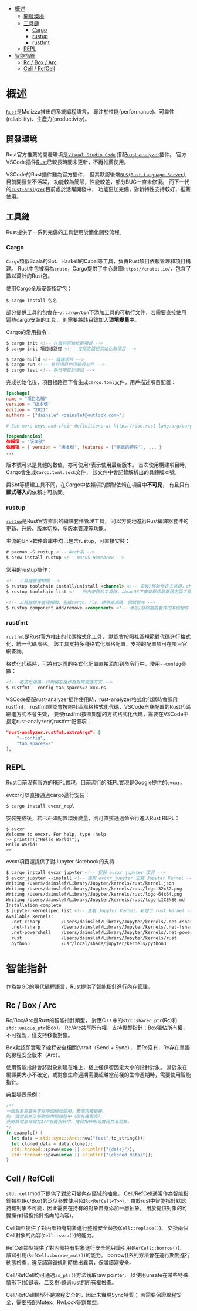 <!-- TOC -->

- [概述](#概述)
	- [開發環境](#開發環境)
	- [工具鏈](#工具鏈)
		- [Cargo](#cargo)
		- [rustup](#rustup)
		- [rustfmt](#rustfmt)
	- [REPL](#repl)
- [智能指針](#智能指針)
	- [Rc / Box / Arc](#rc--box--arc)
	- [Cell / RefCell](#cell--refcell)

<!-- /TOC -->



# 概述
[`Rust`](https://www.rust-lang.org/)是Molizza推出的系統編程語言，
專注於性能(performance)、可靠性(reliability)、生產力(productivity)。

## 開發環境
Rust官方推薦的開發環境是[`Visual Studio Code`](https://code.visualstudio.com/)
搭配[rust-analyzer](https://marketplace.visualstudio.com/items?itemName=rust-lang.rust-analyzer)插件。
官方VSCode插件[Rust](https://github.com/rust-lang/vscode-rust)已較長時間未更新，不再推薦使用。

VSCode的Rust插件雖為官方插件，
但其默認後端[`RLS(Rust Language Server)`](https://github.com/rust-lang/rls)目前開發並不活躍，
功能較為簡陋，性能較差，部分BUG一直未修復。
而下一代的[`rust-analyzer`](https://github.com/rust-analyzer/rust-analyzer)目前處於活躍開發中，
功能更加完備，對新特性支持較好，推薦使用。

## 工具鏈
Rust提供了一系列完備的工具鏈用於簡化開發流程。

### Cargo
`Cargo`類似Scala的Sbt、Haskell的Cabal等工具，負責Rust項目依賴管理和項目構建。
Rust中包被稱為`crate`，Cargo提供了中心倉庫`https://crates.io/`，包含了數以萬計的Rust包。

使用Cargo全局安裝指定包：

```
$ cargo install 包名
```

部分提供工具的包會在`~/.cargo/bin`下添加工具的可執行文件，若需要直接使用這些cargo安裝的工具，
則需要將該目錄加入**環境變量**中。

Cargo的常用指令：

```html
$ cargo init <!-- 在當前初始化新項目 -->
$ cargo init 項目根路徑 <!-- 在指定路徑初始化新項目 -->

$ cargo build <!-- 構建項目 -->
$ cargo run <!-- 執行項目的可執行文件 -->
$ cargo test <!-- 執行項目的測試 -->
```

完成初始化後，項目根路徑下會生成`Cargo.toml`文件，用戶描述項目配置：

```toml
[package]
name = "項目名稱"
version = "版本號"
edition = "2021"
authors = ["dainslef <dainslef@outlook.com>"]

# See more keys and their definitions at https://doc.rust-lang.org/cargo/reference/manifest.html

[dependencies]
依賴項 = "版本號"
依賴項 = { version = "版本號", features = ["開啟的特性"], ... }
...
```

版本號可以是具體的數值，亦可使用`*`表示使用最新版本。
首次使用構建項目時，Cargo會生成`Cargo.toml.lock`文件，
該文件中會記錄解析出的具體版本號。

與Sbt等構建工具不同，在Cargo中依賴項的關聯依賴在項目中**不可見**，
有且只有**顯式導入**的依賴才可訪問。

### rustup
[`rustup`](https://rustup.rs/)是Rust官方推出的編譯套件管理工具，
可以方便地進行Rust編譯器套件的更新、升級、版本切換、多版本管理等功能。

主流的Unix軟件倉庫中均已包含rustup，可直接安裝：

```html
# pacman -S rustup <!-- Arch系 -->
$ brew install rustup <!-- macOS Homebrew -->
```

常用的rustup操作：

```html
<!-- 工具鏈管理相關 -->
$ rustup toolchain install/unistall <channel> <!-- 安裝/移除指定工具鏈，channel 可以是 stable|beta|nightly|<version> -->
$ rustup toolchain list <!-- 列出安裝的工具鏈，以macOS下安裝默認最新穩定版工具鏈為例，應為 stable-x86_64-apple-darwin (default) -->

<!-- 工具鏈組件管理相關，包括cargo、rls、標準庫源碼、調試器等 -->
$ rustup component add/remove <component> <!-- 添加/移除當前套件的某個組件 -->
```

### rustfmt
[`rustfmt`](https://rust-lang.github.io/rustfmt/)是Rust官方推出的代碼格式化工具，
默認會按照社區規範對代碼進行格式化，統一代碼風格。
該工具支持多種格式化風格配置，支持的配置項可在項目官網查詢。

格式化代碼時，可將自定義的格式化配置直接添加到命令行中，使用`--config`參數：

```html
<!-- 格式化源碼，以兩格空格作為對齊縮進方式 -->
$ rustfmt --config tab_spaces=2 xxx.rs
```

VSCode搭配rust-analyzer插件使用時，rust-analyzer格式化代碼時會調用rustfmt，
rustfmt默認會按照社區風格格式化代碼，VSCode自身配置的Rust代碼縮進方式不會生效，
要使rustfmt按照期望的方式格式化代碼，需要在VSCode中指定rust-analyzer的rustfmt配置項：

```json
"rust-analyzer.rustfmt.extraArgs": [
	"--config",
	"tab_spaces=2"
],
```

## REPL
Rust目前沒有官方的REPL實現，目前流行的REPL實現是Google提供的[`evcxr`](https://github.com/google/evcxr)。

evcxr可以直接通過cargo進行安裝：

```c
$ cargo install evcxr_repl
```

安裝完成後，若已正確配置環境變量，則可直接通過命令行進入Rust REPL：

```
$ evcxr
Welcome to evcxr. For help, type :help
>> println!("Hello World!");
Hello World!
>>
```

evcxr項目還提供了對Jupyter Notebook的支持：

```html
$ cargo install evcxr_jupyter <!-- 安裝 evcxr_jupyter 工具 -->
$ evcxr_jupyter --install <!-- 使用 evcxr_jupyter 安裝 Jupyter Kernel -->
Writing /Users/dainslef/Library/Jupyter/kernels/rust/kernel.json
Writing /Users/dainslef/Library/Jupyter/kernels/rust/logo-32x32.png
Writing /Users/dainslef/Library/Jupyter/kernels/rust/logo-64x64.png
Writing /Users/dainslef/Library/Jupyter/kernels/rust/logo-LICENSE.md
Installation complete
$ jupyter kernelspec list <!-- 查看 Jupyter Kernel，新增了 rust kernel -->
Available kernels:
  .net-csharp        /Users/dainslef/Library/Jupyter/kernels/.net-csharp
  .net-fsharp        /Users/dainslef/Library/Jupyter/kernels/.net-fsharp
  .net-powershell    /Users/dainslef/Library/Jupyter/kernels/.net-powershell
  rust               /Users/dainslef/Library/Jupyter/kernels/rust
  python3            /usr/local/share/jupyter/kernels/python3
```



# 智能指針
作為無GC的現代編程語言，Rust提供了智能指針進行內存管理。

## Rc / Box / Arc
Rc/Box/Arc是Rust的智能指針類型，
對應C++中的`std::shared_ptr`(Rc)和`std::unique_ptr`(Box)。
Rc/Arc共享所有權，支持複製指針；Box獨佔所有權，不可複製，僅支持移動對象。

Box默認即實現了線程安全相關的trait（Send + Sync），
而Rc沒有，Rc存在單獨的線程安全版本（Arc）。

使用智能指針會將對象創建在堆上，棧上僅保留固定大小的指針對象。
當對象在編譯期大小不確定，或對象生命週期需要超越當前棧的生命週期時，需要使用智能指針。

典型場景示例：

```rust
/**
一個對象需要共享給兩個線程使用，若使用棧變量，
則一個對象無法移動到兩個線程中（所有權衝突），
此時將對象存儲在Arc智能指針中，拷貝指針即可實現共享對象。
*/
fn example() {
  let data = std::sync::Arc::new("test".to_string());
  let cloned_data = data.clone();
  std::thread::spawn(move || println!("{data}"));
  std::thread::spawn(move || println!("{cloned_data}"));
}
```

## Cell / RefCell
`std::cell`mod下提供了對於可變內存區域的抽象。
Cell/RefCell通常作為智能指針類型(Rc/Box)的泛型參數使用(如`Rc<RefCell<T>>`)，
由於rust中智能指針默認持有對象不可變，因此需要在持有的對象自身添加一層抽象，
用於提供對象的可變操作(替換指針指向的內容)。

Cell類型提供了對內部持有對象進行整體安全替換(`Cell::replace()`)、
交換兩個Cell對象的內容(`Cell::swap()`)的能力。

RefCell類型提供了對內部持有對象進行安全地只讀引用(`RefCell::borrow()`)、
讀寫引用(`RefCell::borrow_mut()`)的能力。
borrow()系列方法會在運行期間進行動態檢查，違反讀寫鎖規則時拋出異常，保證讀寫安全。

Cell/RefCell均可通過`as_ptr()`方法獲取raw pointer，
以使用unsafe在某些特殊情形下(如鏈表、二叉樹)繞過rust的所有權檢查。

Cell/RefCell類型不是線程安全的，因此未實現Sync特質；
若需要保證線程安全，需要搭配Mutex、RwLock等鎖類型。
